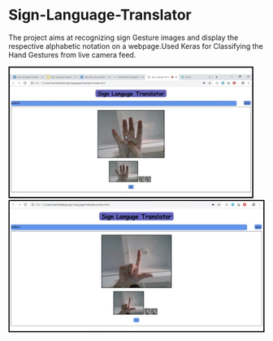 # Sign-Language-Translator
The project aims at recognizing sign Gesture images and display the respective alphabetic notation on a webpage.Used Keras for Classifying the Hand Gestures from live camera feed.

<div>
<img src="images/pic1.jpg" height="260">
<img src="images/pic2.jpg" height="260">
</div>
